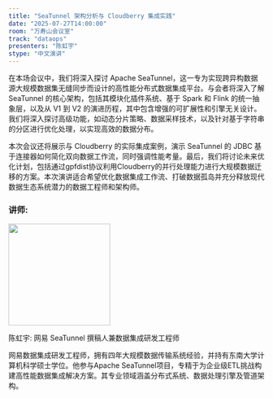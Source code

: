 ```yaml
---
title: "SeaTunnel 架构分析与 Cloudberry 集成实践"
date: "2025-07-27T14:00:00"
room: "万寿山会议室"
track: "dataops"
presenters: "陈虹宇"
stype: "中文演讲"
---
```


在本场会议中，我们将深入探讨 Apache SeaTunnel，这一专为实现跨异构数据源大规模数据集无缝同步而设计的高性能分布式数据集成平台。与会者将深入了解 SeaTunnel 的核心架构，包括其模块化插件系统、基于 Spark 和 Flink 的统一抽象层，以及从 V1 到 V2 的演进历程，其中包含增强的可扩展性和引擎无关设计。我们将深入探讨高级功能，如动态分片策略、数据采样技术，以及针对基于字符串的分区进行优化处理，以实现高效的数据分布。

本次会议还将展示与 Cloudberry 的实际集成案例，演示 SeaTunnel 的 JDBC 基于连接器如何简化双向数据工作流，同时强调性能考量。最后，我们将讨论未来优化计划，包括通过gpfdist协议利用Cloudberry的并行处理能力进行大规模数据迁移的方案。本次演讲适合希望优化数据集成工作流、打破数据孤岛并充分释放现代数据生态系统潜力的数据工程师和架构师。

### 讲师:

<img src="https://sessionize.com/image/4882-400o400o1-LRN5sGimgNASAwXPaiW7v2.jpg" width="200" /><br/>

陈虹宇: 网易 SeaTunnel 撰稿人兼数据集成研发工程师

网易数据集成研发工程师，拥有四年大规模数据传输系统经验，并持有东南大学计算机科学硕士学位。他参与Apache SeaTunnel项目，专精于为企业级ETL挑战构建高性能数据集成解决方案。其专业领域涵盖分布式系统、数据处理引擎及管道架构。